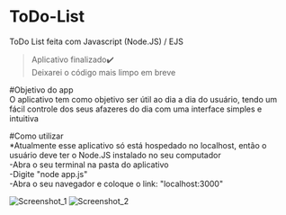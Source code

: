 # ToDo-List
ToDo List feita com Javascript (Node.JS) / EJS <br>

>Aplicativo finalizado✔️ <br>
>Deixarei o código mais limpo em breve <br>

#Objetivo do app <br>
O aplicativo tem como objetivo ser útil ao dia a dia do usuário, tendo um fácil controle dos seus afazeres do dia com uma interface simples e intuitiva <br>

#Como utilizar <br>
*Atualmente esse aplicativo só está hospedado no localhost, então o usuário deve ter o Node.JS instalado no seu computador <br>
-Abra o seu terminal na pasta do aplicativo <br>
-Digite "node app.js" <br>
-Abra o seu navegador e coloque o link: "localhost:3000" <br>

![Screenshot_1](https://user-images.githubusercontent.com/85450778/205175797-1ba175ab-4d97-4aed-9853-85a51993f885.png)
![Screenshot_2](https://user-images.githubusercontent.com/85450778/205175805-f4ebcc02-c795-4165-843c-610062858fdc.png)
